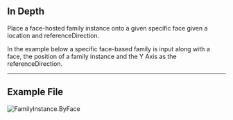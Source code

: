 ## In Depth
Place a face-hosted family instance onto a given specific face given a location and referenceDirection.

In the example below a specific face-based family is input along with a face, the position of a family instance and the Y Axis as the referenceDirection. 

___
## Example File

![FamilyInstance.ByFace](./Revit.Elements.FamilyInstance.ByFace_img.jpg)